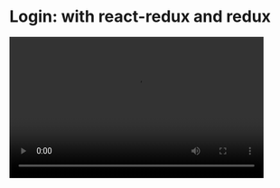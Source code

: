 <h1>Login: with react-redux and redux</h1>

<video width="450" height="250" controls preload="auto">
        <source src="Recording 2024-06-18 101351.mp4" 
                type="video/mp4">
       </source>
        <source src="Recording 2024-06-18 101351.ogg"
        type="video/ogg">
        </source>
       
</video>
